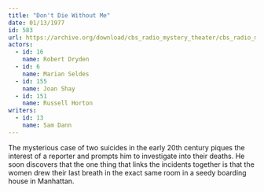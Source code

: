 ```yaml
---
title: "Don't Die Without Me"
date: 01/13/1977
id: 583
url: https://archive.org/download/cbs_radio_mystery_theater/cbs_radio_mystery_theater-0551-0600.zip/cbs_radio_mystery_theater-0551-0600%2Fcbsrmt_0583_dont_die_without_me.mp3
actors:  
  - id: 16
    name: Robert Dryden  
  - id: 6
    name: Marian Seldes  
  - id: 155
    name: Joan Shay  
  - id: 151
    name: Russell Horton
writers:  
  - id: 13
    name: Sam Dann
---
```

The mysterious case of two suicides in the early 20th century piques the interest of a reporter and prompts him to investigate into their deaths. He soon discovers that the one thing that links the incidents together is that the women drew their last breath in the exact same room in a seedy boarding house in Manhattan.